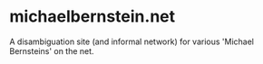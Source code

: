# michaelbernstein.net
A disambiguation site (and informal network) for various 'Michael Bernsteins' on the net.
